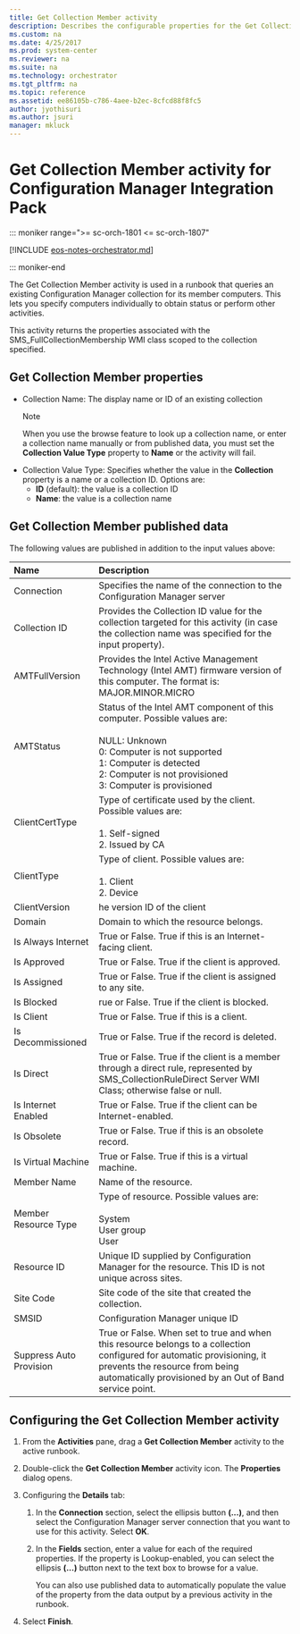 ```yaml
---
title: Get Collection Member activity
description: Describes the configurable properties for the Get Collection Member activity for Configuration Manager Integration Pack.
ms.custom: na
ms.date: 4/25/2017
ms.prod: system-center
ms.reviewer: na
ms.suite: na
ms.technology: orchestrator
ms.tgt_pltfrm: na
ms.topic: reference
ms.assetid: ee86105b-c786-4aee-b2ec-8cfcd88f8fc5
author: jyothisuri
ms.author: jsuri
manager: mkluck
---
```


# Get Collection Member activity for Configuration Manager Integration Pack

::: moniker range=">= sc-orch-1801 <= sc-orch-1807"

[!INCLUDE [eos-notes-orchestrator.md](../includes/eos-notes-orchestrator.md)]

::: moniker-end

The Get Collection Member activity is used in a runbook that queries an
existing Configuration Manager collection for its member computers. This
lets you specify computers individually to obtain status or perform
other activities.

This activity returns the properties associated with the
SMS\_FullCollectionMembership WMI class scoped to the collection
specified.

## Get Collection Member properties

- Collection Name: The display name or ID of an existing collection
    >[!NOTE]
    >When you use the browse feature to look up a collection name, or enter a collection name manually or from published data, you must set the **Collection Value Type** property to **Name** or the activity will fail.
- Collection Value Type: Specifies whether the value in the **Collection** property is a name or a collection ID. Options are:
    - **ID** (default): the value is a collection ID
    - **Name**: the value is a collection name

## Get Collection Member published data

The following values are published in addition to the input values
above:

| Name | Description |
|:---|:---|
| Connection | Specifies the name of the connection to the Configuration Manager server |
|  Collection ID | Provides the Collection ID value for the collection targeted for this activity (in case the collection name was specified for the input property). |
|  AMTFullVersion | Provides the Intel Active Management Technology (Intel AMT) firmware version of this computer. The format is: MAJOR.MINOR.MICRO |
|  AMTStatus | Status of the Intel AMT component of this computer. Possible values are:<br><br>NULL: Unknown<br>0: Computer is not supported<br>1: Computer is detected<br>2: Computer is not provisioned<br>3: Computer is provisioned |
|  ClientCertType | Type of certificate used by the client. Possible values are:<br><br>1.  Self-signed<br>2.  Issued by CA |
|  ClientType | Type of client. Possible values are:<br><br>1.  Client<br>2.  Device |
|  ClientVersion | he version ID of the client |
|  Domain | Domain to which the resource belongs. |
| Is Always Internet | True or False. True if this is an Internet-facing client. |
| Is Approved | True or False. True if the client is approved. |
| Is Assigned | True or False. True if the client is assigned to any site. |
| Is Blocked | rue or False. True if the client is blocked. |
|  Is Client | True or False. True if this is a client. |
| Is Decommissioned | True or False. True if the record is deleted. |
| Is Direct | True or False. True if the client is a member through a direct rule, represented by SMS\_CollectionRuleDirect Server WMI Class; otherwise false or null. |
|  Is Internet Enabled | True or False. True if the client can be Internet-enabled. |
| Is Obsolete | True or False. True if this is an obsolete record. |
|  Is Virtual Machine | True or False. True if this is a virtual machine. |
| Member Name | Name of the resource. |
|  Member Resource Type | Type of resource. Possible values are:<br><br>System<br>User group<br>User |
| Resource ID  | Unique ID supplied by Configuration Manager for the resource. This ID is not unique across sites. |
| Site Code | Site code of the site that created the collection.
| SMSID | Configuration Manager unique ID |
|  Suppress Auto Provision | True or False. When set to true and when this resource belongs to a collection configured for automatic provisioning, it prevents the resource from being automatically provisioned by an Out of Band service point. |

## Configuring the Get Collection Member activity

1.  From the **Activities** pane, drag a **Get Collection Member**
    activity to the active runbook.

2.  Double-click the **Get Collection Member** activity icon. The
    **Properties** dialog opens.

3.  Configuring the **Details** tab:

    1.  In the **Connection** section, select the ellipsis button
        **(...)**, and then select the Configuration Manager server
        connection that you want to use for this activity. Select **OK**.

    2.  In the **Fields** section, enter a value for each of the
        required properties. If the property is Lookup-enabled, you can
        select the ellipsis **(...)** button next to the text box to browse
        for a value.

        You can also use published data to automatically populate the
        value of the property from the data output by a previous
        activity in the runbook.

4.  Select **Finish**.
